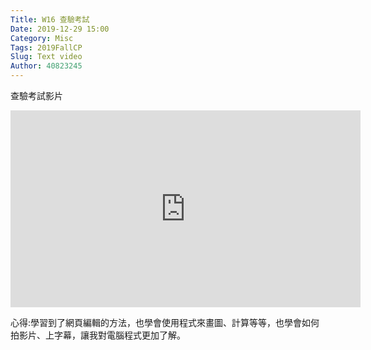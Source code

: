 ```yaml
---
Title: W16 查驗考試
Date: 2019-12-29 15:00
Category: Misc
Tags: 2019FallCP
Slug: Text video
Author: 40823245
---
```


查驗考試影片

<!-- PELICAN_END_SUMMARY -->
<p><iframe allow="accelerometer; autoplay; encrypted-media; gyroscope; picture-in-picture" allowfullscreen="allowfullscreen" frameborder="0" height="315" src="https://www.youtube.com/embed/2_AQM5SW36I" width="560"></iframe></p>
心得:學習到了網頁編輯的方法，也學會使用程式來畫圖、計算等等，也學會如何拍影片、上字幕，讓我對電腦程式更加了解。